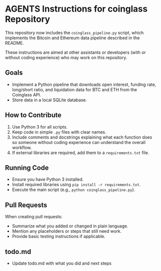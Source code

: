 # AGENTS Instructions for coinglass Repository

This repository now includes the `coinglass_pipeline.py` script, which implements the Bitcoin and Ethereum data pipeline described in the README.

These instructions are aimed at other assistants or developers (with or without coding experience) who may work on this repository.

## Goals
- Implement a Python pipeline that downloads open interest, funding rate, long/short ratio, and liquidation data for BTC and ETH from the Coinglass API.
- Store data in a local SQLite database.

## How to Contribute
1. Use Python 3 for all scripts.
2. Keep code in simple `.py` files with clear names.
3. Include comments and docstrings explaining what each function does so someone without coding experience can understand the overall workflow.
4. If external libraries are required, add them to a `requirements.txt` file.


## Running Code
- Ensure you have Python 3 installed.
- Install required libraries using `pip install -r requirements.txt`.
- Execute the main script (e.g., `python coinglass_pipeline.py`).

## Pull Requests
When creating pull requests:
- Summarize what you added or changed in plain language.
- Mention any placeholders or steps that still need work.
- Provide basic testing instructions if applicable.

## todo.md
- Update todo.md with what you did and next steps

